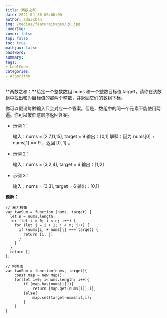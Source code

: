 ```yaml
---
title: 两数之和
date: 2021-01-30 00:00:00
author: adaichan
img: /medias/featureimages/28.jpg
coverImg:
cover: false
top: false
toc: true
mathjax: false
password:
summary: 
tags:
- LeetCode
categories:
- Algorithm
---
```


**两数之和：**给定一个整数数组 nums 和一个整数目标值 target，请你在该数组中找出和为目标值的那两个整数，并返回它们的数组下标。

你可以假设每种输入只会对应一个答案。但是，数组中的同一个元素不能使用两遍。你可以按任意顺序返回答案。

- 示例 1：

  输入：nums = [2,7,11,15], target = 9
  输出：[0,1]
  解释：因为 nums[0] + nums[1] == 9 ，返回 [0, 1] 。

- 示例 2：

  输入：nums = [3,2,4], target = 6
  输出：[1,2]

- 示例 3：

  输入：nums = [3,3], target = 6
  输出：[0,1]

**题解：**

```
// 暴力枚举
var twoSum = function (nums, target) {
  let n = nums.length;
  for (let i = 0; i < n; i++) {
    for (let j = i + 1; j < n; j++) {
      if (nums[i] + nums[j] === target) {
        return [i, j]
      }
    }
  }
  return []
};
```

```
// 哈希表
var twoSum = function(nums, target){
    const map = new Map();
    for(let i=0; i<nums.length; i++){
        if (map.has(nums[i])){
            return [map.get(nums[i]),i];
        }else{
            map.set(target-nums[i],i);
        }
    }
}
```

